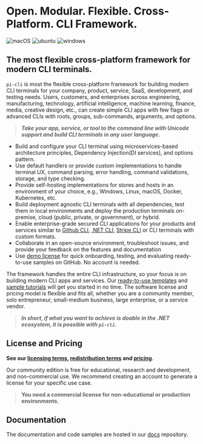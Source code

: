 # Open. Modular. Flexible. Cross-Platform. CLI Framework.

![macOS](https://img.shields.io/badge/macOS-grey?style=flat-square&logo=macos)
![ubuntu](https://img.shields.io/badge/ubuntu-grey?style=flat-square&logo=ubuntu)
![windows](https://img.shields.io/badge/windows-grey?style=flat-square&logo=windows)

## The most flexible cross-platform framework for modern CLI terminals.
`pi-cli` is most the flexible cross-platform framework for building modern CLI terminals for your company, product, service, SaaS, development, and testing needs. Users, customers, and enterprises across engineering, manufacturing, technology, artificial intelligence, machine learning, finance, media, creative design, etc., can create simple CLI apps with few flags or advanced CLIs with roots, groups, sub-commands, arguments, and options.

> ***Take your app, service, or tool to the command line with Unicode support and build CLI terminals in any user language.***

- Build and configure your CLI terminal using microservices-based architecture principles, Dependency Injection(DI services), and options pattern.
- Use default handlers or provide custom implementations to handle terminal UX, command parsing, error handling, command validations, storage, and type checking.
- Provide self-hosting implementations for stores and hosts in an environment of your choice, e.g., Windows, Linux, macOS, Docker, Kubernetes, etc. 
- Build deployment agnostic CLI terminals with all dependencies, test them in local environments and deploy the production terminals on-premise, cloud (public, private, or government), or hybrid.
- Enable enterprise-grade secured CLI applications for your products and services similar to [Github CLI](https://cli.github.com/), [.NET CLI](https://docs.microsoft.com/en-us/dotnet/core/tools/), [Stripe CLI](https://stripe.com/docs/stripe-cli) or CLI terminals with custom formats.
- Collaborate in an open-source environment, troubleshoot issues, and provide your feedback on the features and documentation
- Use [demo license](https://docs.perpetualintelligence.com/articles/pi-demo/intro.html) for quick onboarding, testing, and evaluating ready-to-use samples on GitHub. No account is needed.

The framework handles the entire CLI infrastructure, so your focus is on building modern CLI apps and services. Our [ready-to-use templates](https://github.com/perpetualintelligence/docs/tree/main/samples/templates/pi-cli) and [sample tutorials](https://github.com/perpetualintelligence/docs/tree/main/samples/tutorials/pi-cli) will get you started in no time. The software license and pricing model is flexible and fits all, whether you are a community member, solo entrepreneur, small-medium business, large enterprise, or a service vendor.

> ***In short, if what you want to achieve is doable in the .NET ecosystem, it is possible with `pi-cli`.***

## License and Pricing

**See our [licensing terms](https://terms.perpetualintelligence.com/articles/licensing.html), [redistribution terms](https://terms.perpetualintelligence.com/articles/redistribution.html) and [pricing](https://www.perpetualintelligence.com/products/picli#pricing)**.

Our community edition is free for educational, research and development, and non-commercial use. We recommend creating an account to generate a license for your specific use case.

> **You need a commercial license for non-educational or production environments.**

## Documentation
The documentation and code samples are hosted in our [docs](https://github.com/perpetualintelligence/docs) repository.
